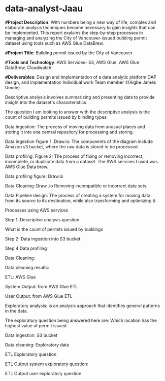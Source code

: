 # data-analyst-Jaau
**#Project Description**: With numbers being a new way of life, complex and elaborate analysis techniques become necessary to gain insights that can be implemented. This report explains the step-by-step processes in managing and analyzing the City of Vancouver-issued building permit  dataset using tools such as AWS Glue DataBrew.
 
**#Project Title**: Building permit issued by the City of Vancouver 

 
**#Tools and Technology**: AWS Services- S3, AWS Glue, AWS Glue DataBrew, Cloudwatch
 
**#Deliverables**: Design and implementation of a data analytic platform 
DAP design, and implementation Individual work Team member 4(Aigbe James Umole) 

 Descriptive analysis involves summarizing and presenting data to provide insight into the dataset's characteristics. 

The question I am looking to answer with the descriptive analysis is the count of building permits issued by blinding types  

Data ingestion: The process of moving data from unusual places and storing it into one central repository for processing and storing. 

Data ingestion Figure 1. Draw.io: The components of the diagram include Amazon s3 bucket, where the raw data is stored to be processed.  

  

Data profiling: Figure 2: The process of fixing or removing incorrect, incomplete, or duplicate data from a dataset. The AWS services I used was AWS Glue Data brew. 

Data profiling figure: Draw.io  

 

Data Cleaning: Draw .io Removing incompatible or incorrect data sets. 

 

 

 

 

Data Pipeline design: The process of creating a system for moving data from its source to its destination, while also transforming and optimizing it. 

 

 

 

 

 

 

Processes using AWS services  

Step 1: Descriptive analysis question  

 
What is the count of permits issued by buildings  

Step 2: Data ingestion into S3 bucket 

 

Step 4 Data profiling  

 

 

Data Cleaning: 

 

Data cleaning results: 

 

ETL: AWS Glue  

 

System Output: from AWS Glue ETL 

 

 

User Output: from AWS Glue ETL 

 
 

 

 

 

 

 

 

 

 

 

 

 

Exploratory analysis: is an analysis approach that identifies general patterns in the data.  

The exploratory question being answered here are: Which location has the highest value of permit issued 

 

 
 

Data ingestion: S3 bucket  
 

Data cleaning: Exploratory data  
 

 

 

ETL Exploratory question: 

 

 

 

ETL Output system   exploratory question:   

 

 ETL Output user   exploratory question 

 

 

